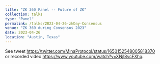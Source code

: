 ```yaml
---
title: "ZK 360 Panel -- Future of ZK"
collection: talks
type: "Panel"
permalink: /talks/2023-04-26-zkDay-Consensus
venue: "ZK 360 during Consensus 2023"
date: 2023-04-26
location: "Austin, Texas"
---
```


See tweet https://twitter.com/MinaProtocol/status/1650152548005818370
or recorded video https://www.youtube.com/watch?v=XNjl8vcFXho.
